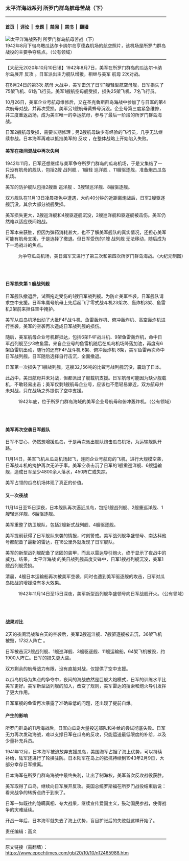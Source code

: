 ### 太平洋海战系列 所罗门群岛航母苦战（下）

---

#### [首页](../../../..?n12465988) &nbsp;|&nbsp; [评论](../../../../../epoch-comment?n12465988) &nbsp;|&nbsp; [专题](../../../../../epoch-special?n12465988) &nbsp;|&nbsp; [禁闻](../../../../../epoch-news?n12465988) &nbsp;|&nbsp; [禁书](../../../../../books?n12465988) &nbsp;|&nbsp; [翻墙](https://github.com/gfw-breaker/nogfw/blob/master/README.md?n12465988)


<div><img alt="太平洋海战系列 所罗门群岛航母苦战（下）" class="attachment-djy_600_400 size-djy_600_400 wp-post-image" src="https://i.epochtimes.com/assets/uploads/2020/10/Aerial_view_of_Henderson_Field_Guadalcanal_in_late_August_1942-600x400.jpg"/>
<div class="caption">
 1942年8月下旬鸟瞰瓜达尔卡纳尔岛亨德森机场的航空照片，该机场是所罗门群岛战役的主要争夺焦点。（公有领域）
</div></div><hr/><div class="post_content" id="artbody" itemprop="articleBody">
 <!-- article content begin -->
 <p>
  【大纪元2020年10月10日讯】1942年8月7日，美军在所罗门群岛的瓜达尔卡纳尔岛展开
  <ok href="https://www.epochtimes.com/gb/tag/%E5%8F%8D%E6%94%BB.html">
   反攻
  </ok>
  。日军派出主力舰队增援，相继与美军
  <ok href="https://www.epochtimes.com/gb/tag/%E8%88%AA%E6%AF%8D.html">
   航母
  </ok>
  2次对战。
 </p>
 <p>
  在8月24日的第3次
  <ok href="https://www.epochtimes.com/gb/tag/%E8%88%AA%E6%AF%8D.html">
   航母
  </ok>
  大战中，美军击沉了日军1艘轻型航空母舰，日军损失了75架飞机、61名飞行员。美军1艘航空母舰受损，损失25架飞机、7名飞行员。
 </p>
 <p>
  10月26日，美军企业号航母维修后，又在圣克鲁斯群岛海战中参加了与日军的第4次航母对战，并再次受损。美军另1艘航母黄蜂号沉没。企业号第三度紧急维修，并三度重返战场，成为美军唯一的幸运航母，参与了最后一阶段的所罗门群岛海战。
 </p>
 <p>
  日军2艘航母受损，需要长期修理；另2艘航母缺少有经验的飞行员，几乎无法继续参战。日本海军再难以抵挡美军的
  <ok href="https://www.epochtimes.com/gb/tag/%E5%8F%8D%E6%94%BB.html">
   反攻
  </ok>
  ，在整体战略上开始陷入失败。
 </p>
 <h4>
  <strong>
   美军在夜间混战中再次失利
  </strong>
 </h4>
 <p>
  1942年11月，日军还想继续与美军争夺所罗门群岛的瓜岛机场，于是又集结了一只没有航母的舰队，包括2艘
  <ok href="https://www.epochtimes.com/gb/tag/%E6%88%98%E5%88%97%E8%88%B0.html">
   战列舰
  </ok>
  、1艘轻
  <ok href="https://www.epochtimes.com/gb/tag/%E5%B7%A1%E6%B4%8B%E8%88%B0.html">
   巡洋舰
  </ok>
  、11艘驱逐舰，准备炮击瓜岛机场。
 </p>
 <p>
  美军的防护舰队包括2艘重
  <ok href="https://www.epochtimes.com/gb/tag/%E5%B7%A1%E6%B4%8B%E8%88%B0.html">
   巡洋舰
  </ok>
  、3艘轻巡洋舰、8艘驱逐舰。
 </p>
 <p>
  双方舰队在11月13日凌晨夜色中遭遇，大约40分钟的近距离炮战后，日军2艘驱逐舰沉没，其余大部分战舰受损。
 </p>
 <p>
  美军损失更大，2艘巡洋舰和4艘驱逐舰沉没，2艘巡洋舰和驱逐舰被击伤。美军仍然难以适应夜间炮战。
 </p>
 <p>
  日军本来获胜，但因为弹药消耗甚大，也不了解美军舰队的真实情况，还担心美军可能有航母支援，于是选择了撤退。但日军受伤的1艘
  <ok href="https://www.epochtimes.com/gb/tag/%E6%88%98%E5%88%97%E8%88%B0.html">
   战列舰
  </ok>
  无法移动，随后成为下一场战斗的焦点。
 </p>
 <figure aria-describedby="caption-attachment-12465996" class="wp-caption aligncenter" id="attachment_12465996" style="width: 600px">
  <ok href="https://i.epochtimes.com/assets/uploads/2020/10/Battle-of-Savo-Island-2-map_19421113.jpg" target="_blank">
   <img alt="" class="size-large wp-image-12465996" src="https://i.epochtimes.com/assets/uploads/2020/10/Battle-of-Savo-Island-2-map_19421113-600x348.jpg"/>
  </ok>
  <br/><figcaption class="wp-caption-text" id="caption-attachment-12465996">
   为争夺瓜岛机场，美日海军又进行了第三次和第四次所罗门群岛海战。（大纪元制图）
  </figcaption><br/>
 </figure><br/>
 <h4>
  <strong>
   日军损失第
  </strong>
  <strong>
   1
  </strong>
  <strong>
   艘战列舰
  </strong>
 </h4>
 <p>
  日军舰队撤退后，试图拖走受伤的1艘日军战列舰。为防止美军空袭，日军舰队请求空中支援。日军隼鹰号航母上先后起飞了零式战斗机23架次、轰炸机3架、鱼雷机2架前来担任空中掩护。
 </p>
 <p>
  美军从瓜岛机场出动了大批F4F战斗机、鱼雷轰炸机、俯冲轰炸机、高空轰炸机进行空袭。美军的空袭再次造成日军战列舰的损伤。
 </p>
 <p>
  随后，美军航母企业号机群抵达，包括6架F4F战斗机、9架鱼雷轰炸机，命中日军战列舰至少3枚鱼雷。来自企业号的鱼雷机随后在瓜岛机场降落加油，再度有6架鱼雷机出动，随行的还有F4F战斗机 6架、俯冲轰炸机 8架，美军鱼雷再次命中日军战列舰。日军随后选择自行击沉，全面撤退。
 </p>
 <p>
  日军第一次损失了1艘战列舰，这艘32,156吨的比叡号战列舰沉没，震动了日本。
 </p>
 <p>
  此战中，美日航母并未对战，但都派出了舰载机支援。日军航母可能因为缺少舰载机，不敢轻易出击；美军仅剩1艘航母企业号，应该也不愿轻易靠近，双方航母并未对战，只在战场之外提供了空中支援。
 </p>
 <figure aria-describedby="caption-attachment-12465998" class="wp-caption aligncenter" id="attachment_12465998" style="width: 600px">
  <ok href="https://i.epochtimes.com/assets/uploads/2020/10/Douglas_SBD_flies_over_USS_Enterprise_CV-6_and_USS_Saratoga_CV-3_on_19_December_1942.jpg" target="_blank">
   <img alt="" class="size-large wp-image-12465998" src="https://i.epochtimes.com/assets/uploads/2020/10/Douglas_SBD_flies_over_USS_Enterprise_CV-6_and_USS_Saratoga_CV-3_on_19_December_1942-600x477.jpg"/>
  </ok>
  <br/><figcaption class="wp-caption-text" id="caption-attachment-12465998">
   1942年底，位于所罗门群岛海域的美军企业号航母和俯冲轰炸机。（公有领域）
  </figcaption><br/>
 </figure><br/>
 <h4>
  <strong>
   美军再次空袭日军舰队
  </strong>
 </h4>
 <p>
  日军不甘心，仍然想增援瓜岛，于是再次派出舰队炮击瓜岛机场，为运输舰队开路。
 </p>
 <p>
  11月14日，美军飞机从瓜岛机场起飞，连同企业号航母的飞机，进行大规模空袭，日军战斗机的掩护再次无济于事。美军空袭击沉了日军的1艘重巡洋舰、6艘运输舰，造成日军至少4800余人落水，450阵亡或失踪。
 </p>
 <p>
  美军占领的瓜岛机场体现了真正的价值。
 </p>
 <h4>
  <strong>
   又一次夜战
  </strong>
 </h4>
 <p>
  11月14日至15日深夜，日本舰队再次逼近瓜岛，包括1艘战列舰、2艘重巡洋舰、1艘轻巡洋舰、6艘驱逐舰。
 </p>
 <p>
  美军重整了防卫舰队，包括2艘新式战列舰、4艘驱逐舰。
 </p>
 <p>
  美军提前获得了日军舰队来袭的情报，时刻警戒。美军战列舰华盛顿号、南达科他号都配备了最新的雷达，在18公里外就发现了日军舰队。
 </p>
 <p>
  美军的新型战列舰配备了坚固的装甲，而且以雷达导引炮火，终于显示了夜战中的威力。结果，
  <ok href="https://www.epochtimes.com/gb/tag/%E5%A4%AA%E5%B9%B3%E6%B4%8B%E6%B5%B7%E6%88%98.html">
   太平洋海战
  </ok>
  的美日战列舰首度交锋中，日军1艘战列舰沉没，美军1艘战列舰受损。
 </p>
 <p>
  清晨，4艘日本运输船再次被美军空袭，同时也遭到美军驱逐舰的攻击，日军对瓜岛陆战的增援没有多大效果。
 </p>
 <figure aria-describedby="caption-attachment-12466001" class="wp-caption aligncenter" id="attachment_12466001" style="width: 600px">
  <ok href="https://i.epochtimes.com/assets/uploads/2020/10/USS_Washington_BB-56_firing_during_the_Second_Naval_Battle_of_Guadalcanal_14_November_1942.jpg" target="_blank">
   <img alt="" class="size-large wp-image-12466001" src="https://i.epochtimes.com/assets/uploads/2020/10/USS_Washington_BB-56_firing_during_the_Second_Naval_Battle_of_Guadalcanal_14_November_1942-600x412.jpg"/>
  </ok>
  <br/><figcaption class="wp-caption-text" id="caption-attachment-12466001">
   1942年11月14日至15日深夜，美军新型战列舰华盛顿号向日军战舰开火。（公有领域）
  </figcaption><br/>
 </figure><br/>
 <h4>
  <strong>
   战果对比
  </strong>
 </h4>
 <p>
  2天的夜间混战和白天的空袭后，美军2艘巡洋舰、7艘驱逐舰被击沉，36架飞机被毁，1732人阵亡 。
 </p>
 <p>
  日军被击沉2艘战列舰、1艘巡洋舰、3艘驱逐舰、11艘运输船，64架飞机被毁，约1900人阵亡。日军的损失更大些。
 </p>
 <p>
  双方剩余的航母战力有限，没有直接对战，仅提供了空中支援。
 </p>
 <p>
  以瓜岛机场为焦点的争夺中，夜间的海战依然是巨舰大炮模式，日军的训练水平比美军更好。美军新型战列舰的加入，改变了规则，美军雷达的搜索和炮火导引发挥了更大作用。
 </p>
 <p>
  日军军舰的鱼雷再次暴露了准确率低的问题，还出现了提前自爆。
 </p>
 <h4>
  <strong>
   产生的影响
  </strong>
 </h4>
 <p>
  所罗门群岛的11月海战后，日军向瓜岛大量投送部队和补给的尝试彻底失败。日军无力再次发动海战，难以支撑日军在瓜岛的反攻，只能运送最低限度的补给，以及少量补充兵员。
 </p>
 <p>
  1941年12月，日本海军被迫放弃支援瓜岛，美国海军占据了海上优势，可以持续补给，陆军还进行了轮换驻防。日本陆军在岛上的抵抗持续到1943年2月9日，大部分幸存日军撤离。
 </p>
 <p>
  日本海军在所罗门群岛海战中最终失利，让出了制海权，美军首次反攻战役获胜。
 </p>
 <p>
  美军取得了瓜岛，继续向日军展开反攻。美国总统罗斯福在所罗门战役结束后说：看来战争的转折点终于到来了。
 </p>
 <p>
  日军一如既往的隐瞒真相、夸大战果，继续宣传爱国主义，鼓动国民参战，使得战争的灾难延续。
 </p>
 <p>
  开战一年后，日本海军就失去了海上优势，盲目扩张后的失败就这样开始了。
 </p>
 <p>
  责任编辑：高义
 </p>
 <!-- article content end -->
 <div id="below_article_ad">
 </div>
</div>


---

原文链接（需翻墙）：https://www.epochtimes.com/gb/20/10/10/n12465988.htm